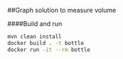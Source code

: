 ##Graph solution to measure volume

####Build and run
```Bash
mvn clean install
docker build . -t bottle
docker run -it --rm bottle
```